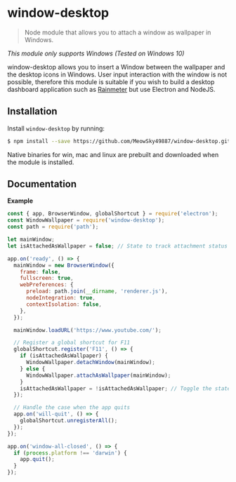 <!-- Make sure you edit doc/README.hbs rather than README.md because the latter is auto-generated -->

window-desktop
================

> Node module that allows you to attach a window as wallpaper in Windows.

*This module only supports Windows (Tested on Windows 10)*

window-desktop allows you to insert a Window between the wallpaper and the desktop icons in Windows. User input interaction with the window is not possible, therefore this module is suitable if you wish to build a desktop dashboard application such as [Rainmeter](https://rainmeter.net) but use Electron and NodeJS.

Installation
------------

Install `window-desktop` by running:

```sh
$ npm install --save https://github.com/MeowSky49887/window-desktop.git
```

Native binaries for win, mac and linux are prebuilt and downloaded when the module is installed.

Documentation
-------------

**Example**

```js
const { app, BrowserWindow, globalShortcut } = require('electron');
const WindowWallpaper = require('window-desktop');
const path = require('path');

let mainWindow;
let isAttachedAsWallpaper = false; // State to track attachment status

app.on('ready', () => {
  mainWindow = new BrowserWindow({
    frame: false,
    fullscreen: true,
    webPreferences: {
      preload: path.join(__dirname, 'renderer.js'),
      nodeIntegration: true,
      contextIsolation: false,
    },
  });

  mainWindow.loadURL('https://www.youtube.com/');

  // Register a global shortcut for F11
  globalShortcut.register('F11', () => {
    if (isAttachedAsWallpaper) {
      WindowWallpaper.detachWindow(mainWindow);
    } else {
      WindowWallpaper.attachAsWallpaper(mainWindow);
    }
    isAttachedAsWallpaper = !isAttachedAsWallpaper; // Toggle the state
  });

  // Handle the case when the app quits
  app.on('will-quit', () => {
    globalShortcut.unregisterAll();
  });
});

app.on('window-all-closed', () => {
  if (process.platform !== 'darwin') {
    app.quit();
  }
});

```
